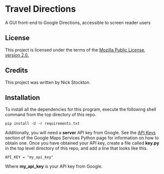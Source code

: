 # Travel Directions
A GUI front-end to Google Directions, accessible to screen reader users

## License
This project is licensed under the terms of the [Mozilla Public License, version 2.0.](https://www.mozilla.org/en-US/MPL/2.0/ "MPL2 official Site")

## Credits
This project was written by Nick Stockton.

## Installation
To install all the dependencies for this program, execute the following shell command from the top directory of this repo.
```
pip install -U -r requirements.txt
```
Additionally, you will need a **server** API key from Google. See the [API Keys](https://github.com/googlemaps/google-maps-services-python#user-content-api-keys "Google Maps Services Python API Keys Information") section of the Google Maps Services Python page for information on how to obtain one.
Once you have obtained your API key, create a file called **key.py** in the top level directory of this repo, and add a line that looks like this.
```
API_KEY = "my_api_key"
```
Where **my_api_key** is your API key from Google.
